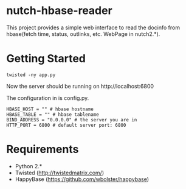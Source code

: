 nutch-hbase-reader
==================

This project provides a simple web interface to read the docinfo from hbase(fetch time, status, outlinks, etc. WebPage in nutch2.*).

Getting Started
============

    twisted -ny app.py

Now the server should be running on http://localhost:6800

The configuration in is config.py.
    
    HBASE_HOST = "" # hbase hostname
    HBASE_TABLE = "" # hbase tablename
    BIND_ADDRESS = "0.0.0.0" # the server you are in
    HTTP_PORT = 6800 # default server port: 6800

Requirements
============
* Python 2.*
* Twisted (http://twistedmatrix.com/)
* HappyBase (https://github.com/wbolster/happybase)
